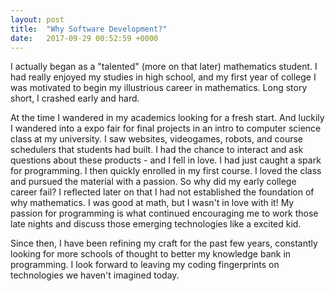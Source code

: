 ```yaml
---
layout: post
title:  "Why Software Development?"
date:   2017-09-29 00:52:59 +0000
---
```



I actually began as a "talented" (more on that later) mathematics student. I had really enjoyed my studies in high school, and my first year of college I was motivated to begin my illustrious career in mathematics. 
Long story short, I crashed early and hard. 

At the time I wandered in my academics looking for a fresh start. And luckily I wandered into a expo fair for final projects in an intro to computer science class at my university. I saw websites, videogames, robots, and course schedulers that students had built. I had the chance to interact and ask questions about these products - and I fell in love. I had just caught a spark for programming. I then quickly enrolled in my first course. I loved the class and pursued the material with a passion. So why did my early college career fail? I reflected later on that I had not established the foundation of why mathematics. I was good at math, but I wasn't in love with it! My passion for programming is what continued encouraging me to work those late nights and discuss those emerging technologies like a excited kid.

Since then, I have been refining my craft for the past few years, constantly looking for more schools of thought to better my knowledge bank in programming. I look forward to leaving my coding fingerprints on technologies we haven't imagined today. 
